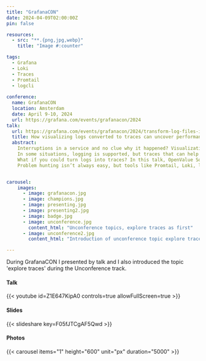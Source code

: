 ```yaml
---
title: "GrafanaCON"
date: 2024-04-09T02:00:00Z
pin: false

resources:
  - src: "**.{png,jpg,webp}"
    title: "Image #:counter"

tags:
  - Grafana
  - Loki
  - Traces
  - Promtail
  - logcli
  
conference:
  name: GrafanaCON
  location: Amsterdam
  date: April 9-10, 2024
  url: https://grafana.com/events/grafanacon/2024
talk:
  url: https://grafana.com/events/grafanacon/2024/transform-log-files-into-custom-traces-to-identify-performance-issues/
  title: How visualizing logs converted to traces can uncover performance problems
  abstract:
    Interruptions in a service and no clue why it happened? Visualizations help to identify problems and give more insight into how a service actually behaved. 
    In some situations, logging is supported, but traces that can help find root cause are missing. 
    What if you could turn logs into traces? In this talk, OpenValue Software Engineer and SRE Cees Bos will show how to transform log files from two interacting services into custom traces and load them into Grafana, identify problems that are not visible without created traces, and then verify that the subsequent fixes worked. 
    Problem hunting isn’t always easy, but tools like Promtail, Loki, logcli, and the trace visualization in Grafana can be used to find issues in an uncommon way if the common way is not good enough.


carousel:
    images:
      - image: grafanacon.jpg
      - image: champions.jpg
      - image: presenting.jpg
      - image: presenting2.jpg
      - image: badge.jpg
      - image: unconference.jpg
        content_html: "Unconference topics, explore traces as first"
      - image: unconference2.jpg
        content_html: "Introduction of unconference topic explore traces"

---
```


During GrafanaCON I presented by talk and I also introduced the topic 'explore traces' during the Unconference track.

#### Talk

{{< youtube id=Z1E647KipA0 controls=true allowFullScreen=true  >}} 

#### Slides

{{< slideshare key=F05fJTCgAF5Qwd >}}

#### Photos

{{< carousel items="1" height="600" unit="px" duration="5000" >}}
